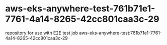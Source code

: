 # aws-eks-anywhere-test-761b71e1-7761-4a14-8265-42cc801caa3c-29
repository for use with E2E test job aws-eks-anywhere-test:761b71e1-7761-4a14-8265-42cc801caa3c-29
